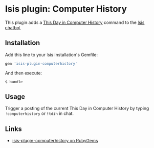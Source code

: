 # Isis plugin: Computer History

This plugin adds a [This Day in Computer History](http://www.computerhistory.org/tdih/) command to the [Isis chatbot](https://github.com/silentgrowl/isis)

## Installation

Add this line to your Isis installation's Gemfile:

```ruby
gem 'isis-plugin-computerhistory'
```

And then execute:

    $ bundle

## Usage

Trigger a posting of the current This Day in Computer History by typing ```!computerhistory``` or ```!tdih``` in chat.

## Links

* [isis-plugin-computerhistory on RubyGems](https://rubygems.org/gems/isis-plugin-computerhistory)
